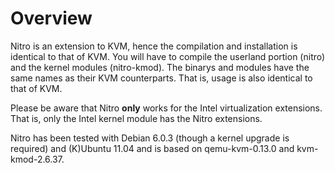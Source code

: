 # Overview #
Nitro is an extension to KVM, hence the compilation and installation is identical to that of KVM.  You will have to compile the userland portion (nitro) and the kernel modules (nitro-kmod).  The binarys and modules have the same names as their KVM counterparts.  That is, usage is also identical to that of KVM.

Please be aware that Nitro **only** works for the Intel virtualization extensions.  That is, only the Intel kernel module has the Nitro extensions.


Nitro has been tested with Debian 6.0.3 (though a kernel upgrade is required) and (K)Ubuntu 11.04 and is based on qemu-kvm-0.13.0 and kvm-kmod-2.6.37.